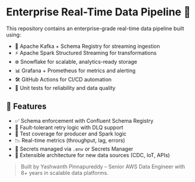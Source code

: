 # Enterprise Real-Time Data Pipeline 🚀

This repository contains an enterprise-grade real-time data pipeline built using:

- 🧩 Apache Kafka + Schema Registry for streaming ingestion
- ⚡ Apache Spark Structured Streaming for transformations
- ❄️ Snowflake for scalable, analytics-ready storage
- 📊 Grafana + Prometheus for metrics and alerting
- 🛠️ GitHub Actions for CI/CD automation
- 🧪 Unit tests for reliability and data quality

## 🧰 Features

- ✅ Schema enforcement with Confluent Schema Registry
- 🔁 Fault-tolerant retry logic with DLQ support
- 🧪 Test coverage for producer and Spark logic
- 📉 Real-time metrics (throughput, lag, errors)
- 🔐 Secrets managed via `.env` or Secrets Manager
- 🧠 Extensible architecture for new data sources (CDC, IoT, APIs)

> Built by Yashwanth Pinnapureddy – Senior AWS Data Engineer with 8+ years in scalable data platforms.
